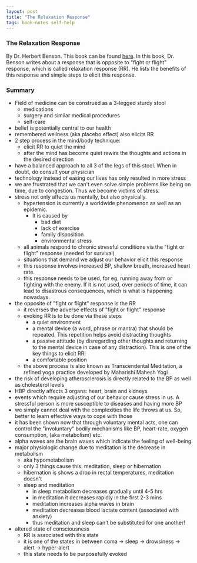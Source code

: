 ```yaml
---
layout: post
title: "The Relaxation Response"
tags: book-notes self-help
---
```


### The Relaxation Response
By Dr. Herbert Benson. This book can be found
[here](https://www.amazon.com/Relaxation-Response-Herbert-Benson/dp/0380006766).
In this book, Dr. Benson writes about a response that is opposite to
"fight or flight" response, which is called relaxation response (RR). He lists
the benefits of this response and simple steps to elicit this response.

### Summary
- Field of medicine can be construed as a 3-legged sturdy stool
  - medications
  - surgery and similar medical procedures
  - self-care
- belief is potentially central to our health
- remembered wellness (aka placebo effect) also elicits RR
- 2 step process in the mind/body technique:
  - elicit RR to quiet the mind
  - after the mind has become quiet rewire the thoughts and actions in the
    desired direction
- have a balanced approach to all 3 of the legs of this stool. When in doubt,
  do consult your physician
- technology instead of easing our lives has only resulted in more stress
- we are frustrated that we can't even solve simple problems like being on time,
  due to congestion. Thus we become victims of stress.
- stress not only affects us mentally, but also physically.
  - hypertension is currently a worldwide phenomenon as well as an epidemic.
    - It is caused by
      - bad diet
      - lack of exercise
      - family disposition
      - environmental stress
  - all animals respond to chronic stressful conditions via the
    "fight or flight" response (needed for survival)
  - situations that demand we adjust our behavior elicit this response
  - this response involves increased BP, shallow breath, increased heart rate.
  - this response needs to be used, for eg, running away from or fighting with
    the enemy. If it is not used, over periods of time, it can lead to
    disastrous consequences, which is what is happening nowadays.
- the opposite of "fight or flight" response is the RR
  - it reverses the adverse effects of "fight or flight" response
  - evoking RR is to be done via these steps
    - a quiet environment
    - a mental device (a word, phrase or mantra) that should be repeated. This
      repetition helps avoid distracting thoughts
    - a passive attitude (by disregarding other thoughts and returning to the
      mental device in case of any distraction). This is one of the key things
      to elicit RR!
    - a comfortable position
  - the above process is also known as Transcendental Meditation, a refined yoga
    practice developed by Maharishi Mahesh Yogi
- the risk of developing atherosclerosis is directly related to the BP as well
  as cholesterol levels
- HBP directly affects 3 organs: heart, brain and kidneys
- events which require adjusting of our behavior cause stress in us. A stressful
  person is more susceptible to diseases and having more BP
- we simply cannot deal with the complexities the life throws at us. So, better
  to learn effective ways to cope with those
- it has been shown now that through voluntary mental acts, one can control the
  "involuntary" bodily mechanisms like BP, heart-rate, oxygen consumption,
  (aka metabolism) etc.
- alpha waves are the brain waves which indicate the feeling of well-being
- major physiologic change due to meditation is the decrease in metabolism
  - aka hypometabolism
  - only 3 things cause this: meditation, sleep or hibernation
  - hibernation is shows a drop in rectal temperatures, meditation doesn't
  - sleep and meditation
    - in sleep metabolism decreases gradually until 4-5 hrs
    - in meditation it decreases rapidly in the first 2-3 mins
    - meditation increases alpha waves in brain
    - meditation decreases blood lactate content (associated with anxiety)
    - thus meditation and sleep can't be substituted for one another!
- altered state of consciousness
  - RR is associated with this state
  - it is one of the states in between coma -> sleep -> drowsiness -> alert -> hyper-alert
  - this state needs to be purposefully evoked
